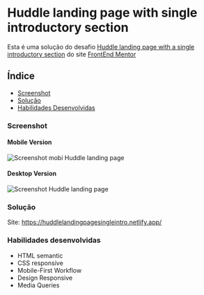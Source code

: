 # Huddle landing page with single introductory section

Esta é uma solução do desafio [Huddle landing page with a single introductory section](https://www.frontendmentor.io/challenges/huddle-landing-page-with-a-single-introductory-section-B_2Wvxgi0) do site [FrontEnd Mentor](https://www.frontendmentor.io/home)

## Índice
- [Screenshot](#screenshot)
- [Solução](#solução)
- [Habilidades Desenvolvidas](#habilidades-desenvolvidas)

### Screenshot
#### Mobile Version
![Screenshot mobi Huddle landing page](https://user-images.githubusercontent.com/93809764/170180516-0818950d-efe7-40eb-b9c3-625934052ebc.png)

#### Desktop Version
![Screenshot Huddle landing page](https://user-images.githubusercontent.com/93809764/170179917-f2eecf4b-1431-4a05-a479-b1491d8fe520.png)

### Solução
Site: https://huddlelandingpagesingleintro.netlify.app/

### Habilidades desenvolvidas
- HTML semantic
- CSS responsive 
- Mobile-First Workflow
- Design Responsive
- Media Queries
